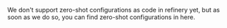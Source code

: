 We don't support zero-shot configurations as code in refinery yet, but as soon as we do so, you can find zero-shot configurations in here.